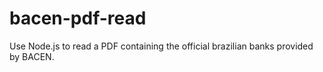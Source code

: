 # bacen-pdf-read
Use Node.js to read a PDF containing the official brazilian banks provided by BACEN.
